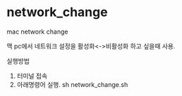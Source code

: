 # network_change
mac network change

맥 pc에서 네트워크 설정을 활성화<->비활성화 하고 싶을때 사용.

실행방법
1. 터미널 접속
2. 아래명령어 실행.
sh network_change.sh 
